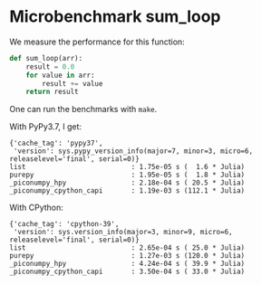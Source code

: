 # Microbenchmark sum_loop

We measure the performance for this function:

```python
def sum_loop(arr):
    result = 0.0
    for value in arr:
        result += value
    return result
```

One can run the benchmarks with `make`.

With PyPy3.7, I get:

```
{'cache_tag': 'pypy37',
 'version': sys.pypy_version_info(major=7, minor=3, micro=6, releaselevel='final', serial=0)}
list                          : 1.75e-05 s (  1.6 * Julia)
purepy                        : 1.95e-05 s (  1.8 * Julia)
_piconumpy_hpy                : 2.18e-04 s ( 20.5 * Julia)
_piconumpy_cpython_capi       : 1.19e-03 s (112.1 * Julia)
```

With CPython:

```
{'cache_tag': 'cpython-39',
 'version': sys.version_info(major=3, minor=9, micro=6, releaselevel='final', serial=0)}
list                          : 2.65e-04 s ( 25.0 * Julia)
purepy                        : 1.27e-03 s (120.0 * Julia)
_piconumpy_hpy                : 4.24e-04 s ( 39.9 * Julia)
_piconumpy_cpython_capi       : 3.50e-04 s ( 33.0 * Julia)
```
